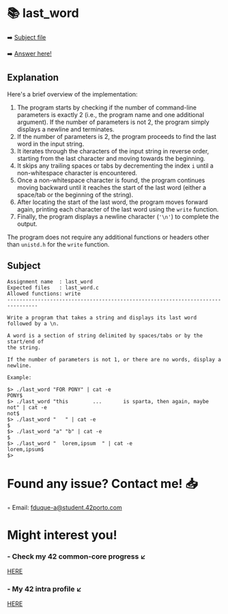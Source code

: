 # :books: last_word
:arrow_right: [Subject file](./subject.en.txt) 

:arrow_right: [Answer here!](last_word.c)

## Explanation

Here's a brief overview of the implementation:

1. The program starts by checking if the number of command-line parameters is exactly 2 (i.e., the program name and one additional argument). If the number of parameters is not 2, the program simply displays a newline and terminates.
2. If the number of parameters is 2, the program proceeds to find the last word in the input string.
3. It iterates through the characters of the input string in reverse order, starting from the last character and moving towards the beginning.
4. It skips any trailing spaces or tabs by decrementing the index `i` until a non-whitespace character is encountered.
5. Once a non-whitespace character is found, the program continues moving backward until it reaches the start of the last word (either a space/tab or the beginning of the string).
6. After locating the start of the last word, the program moves forward again, printing each character of the last word using the `write` function.
7. Finally, the program displays a newline character (`'\n'`) to complete the output.

The program does not require any additional functions or headers other than `unistd.h` for the `write` function.

## Subject

```
Assignment name  : last_word
Expected files   : last_word.c
Allowed functions: write
--------------------------------------------------------------------------------

Write a program that takes a string and displays its last word followed by a \n.

A word is a section of string delimited by spaces/tabs or by the start/end of
the string.

If the number of parameters is not 1, or there are no words, display a newline.

Example:

$> ./last_word "FOR PONY" | cat -e
PONY$
$> ./last_word "this        ...       is sparta, then again, maybe    not" | cat -e
not$
$> ./last_word "   " | cat -e
$
$> ./last_word "a" "b" | cat -e
$
$> ./last_word "  lorem,ipsum  " | cat -e
lorem,ipsum$
$>

```

# Found any issue? Contact me! 📥

◦ Email: fduque-a@student.42porto.com

# Might interest you!

### - Check my 42 common-core progress ↙️

[HERE](https://github.com/fduquea/42cursus)

### - My 42 intra profile ↙️
[HERE](https://profile.intra.42.fr/users/fduque-a)